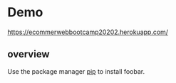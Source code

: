 # Demo

https://ecommerwebbootcamp20202.herokuapp.com/
## overview

Use the package manager [pip](https://pip.pypa.io/en/stable/) to install foobar.
